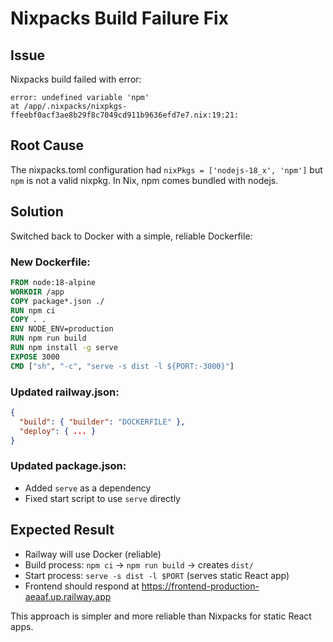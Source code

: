 # Nixpacks Build Failure Fix

## Issue
Nixpacks build failed with error:
```
error: undefined variable 'npm'
at /app/.nixpacks/nixpkgs-ffeebf0acf3ae8b29f8c7049cd911b9636efd7e7.nix:19:21:
```

## Root Cause
The nixpacks.toml configuration had `nixPkgs = ['nodejs-18_x', 'npm']` but `npm` is not a valid nixpkg. In Nix, npm comes bundled with nodejs.

## Solution
Switched back to Docker with a simple, reliable Dockerfile:

### New Dockerfile:
```dockerfile
FROM node:18-alpine
WORKDIR /app
COPY package*.json ./
RUN npm ci
COPY . .
ENV NODE_ENV=production
RUN npm run build
RUN npm install -g serve
EXPOSE 3000
CMD ["sh", "-c", "serve -s dist -l ${PORT:-3000}"]
```

### Updated railway.json:
```json
{
  "build": { "builder": "DOCKERFILE" },
  "deploy": { ... }
}
```

### Updated package.json:
- Added `serve` as a dependency
- Fixed start script to use `serve` directly

## Expected Result
- Railway will use Docker (reliable)
- Build process: `npm ci` → `npm run build` → creates `dist/`
- Start process: `serve -s dist -l $PORT` (serves static React app)
- Frontend should respond at https://frontend-production-aeaaf.up.railway.app

This approach is simpler and more reliable than Nixpacks for static React apps.